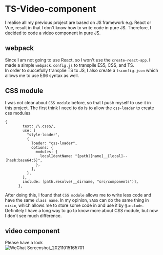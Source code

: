 # TS-Video-component
I realise all my previous project are based on JS framework e.g. React or Vue, result in that I don't know how to write code in pure JS. Therefore, I decided to code a video component in pure JS.

## webpack
Since I am not going to use React, so I won't use the `create-react-app`. I made a simple `webpack.config.js` to transpile ES5, CSS, and TS.  
In order to succefully transplie TS to JS, I also create a `tsconfig.json` which allows me to use ES6 syntax as well.

## CSS module
I was not clear about `CSS module` before, so that I push myself to use it in this project. The first think I need to do is to allow the `css-loader` to create css modules
```
{
        test: /\.css$/,
        use: [
          "style-loader",
          {
            loader: "css-loader",
            options: {
              modules: {
                localIdentName: "[path][name]__[local]--[hash:base64:5]",
              },
            },
          },
        ],
        include: [path.resolve(__dirname, "src/components")],
      },
```
After doing this, I found that `CSS module` allows me to write less code and have the same `class name`. In my opinion, `SASS` can do the same thing in `mixin`, which allows me to store some code in and use it by `@include`. Definitely I have a long way to go to know more about CSS module, but now I don't see much difference.

## video component
Please have a look  
![WeChat Screenshot_20211015165701](https://user-images.githubusercontent.com/72715709/137439868-be66fabc-f0a4-4e2c-b06c-b36085d5d1f8.png)


